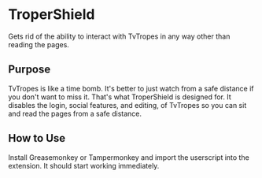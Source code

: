 # TroperShield
Gets rid of the ability to interact with TvTropes in any way other than reading the pages.
## Purpose
TvTropes is like a time bomb. It's better to just watch from a safe distance if you don't want to miss it. That's what TroperShield is designed for. It disables the login, social features, and editing, of TvTropes so you can sit and read the pages from a safe distance.
## How to Use
Install Greasemonkey or Tampermonkey and import the userscript into the extension. It should start working immediately.
